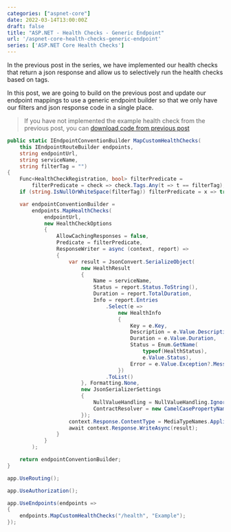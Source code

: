 ```yaml
---
categories: ["aspnet-core"]
date: 2022-03-14T13:00:00Z
draft: false
title: "ASP.NET - Health Checks - Generic Endpoint"
url: '/aspnet-core-health-checks-generic-endpoint'
series: ['ASP.NET Core Health Checks']
---
```


In the previous post in the series, we have implemented our health checks that return a json response and allow us to selectively run the health checks based on tags.

In this post, we are going to build on the previous post and update our endpoint mappings to use a generic endpoint builder so that we only have our filters and json response code in a single place.

<!--more-->

> If you have not implemented the example health check from the previous post, you can [download code from previous post](https://github.com/digitaldrummerj/aspnet-core-health-checks/tree/feature/3-filters)


```csharp
public static IEndpointConventionBuilder MapCustomHealthChecks(
    this IEndpointRouteBuilder endpoints,
    string endpointUrl,
    string serviceName,
    string filterTag = "")
{
    Func<HealthCheckRegistration, bool> filterPredicate =
        filterPredicate = check => check.Tags.Any(t => t == filterTag);
    if (string.IsNullOrWhiteSpace(filterTag)) filterPredicate = x => true;

    var endpointConventionBuilder =
        endpoints.MapHealthChecks(
            endpointUrl,
            new HealthCheckOptions
            {
                AllowCachingResponses = false,
                Predicate = filterPredicate,
                ResponseWriter = async (context, report) =>
                {
                    var result = JsonConvert.SerializeObject(
                        new HealthResult
                        {
                            Name = serviceName,
                            Status = report.Status.ToString(),
                            Duration = report.TotalDuration,
                            Info = report.Entries
                                .Select(e =>
                                    new HealthInfo
                                    {
                                        Key = e.Key,
                                        Description = e.Value.Description,
                                        Duration = e.Value.Duration,
                                        Status = Enum.GetName(
                                            typeof(HealthStatus),
                                            e.Value.Status),
                                        Error = e.Value.Exception?.Message
                                    })
                                .ToList()
                        }, Formatting.None,
                        new JsonSerializerSettings
                        {
                            NullValueHandling = NullValueHandling.Ignore,
                            ContractResolver = new CamelCasePropertyNamesContractResolver()
                        });
                    context.Response.ContentType = MediaTypeNames.Application.Json;
                    await context.Response.WriteAsync(result);
                }
            }
        );

    return endpointConventionBuilder;
}
```

```csharp
app.UseRouting();

app.UseAuthorization();

app.UseEndpoints(endpoints =>
{
    endpoints.MapCustomHealthChecks("/health", "Example");
});
```
